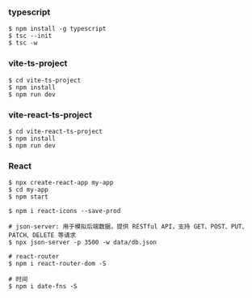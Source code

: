 ### typescript

```shell
$ npm install -g typescript
$ tsc --init
$ tsc -w
```

###  vite-ts-project 
```shell
$ cd vite-ts-project
$ npm install
$ npm run dev
```

###  vite-react-ts-project 
```shell
$ cd vite-react-ts-project
$ npm install
$ npm run dev
```


### React
```shell
$ npx create-react-app my-app
$ cd my-app
$ npm start

$ npm i react-icons --save-prod

# json-server: 用于模拟后端数据，提供 RESTful API，支持 GET、POST、PUT、PATCH、DELETE 等请求
$ npx json-server -p 3500 -w data/db.json

# react-router
$ npm i react-router-dom -S

# 时间
$ npm i date-fns -S
```
